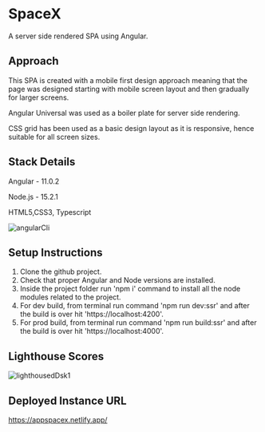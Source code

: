 # SpaceX

A server side rendered SPA using Angular.

## Approach

This SPA is created with a mobile first design approach meaning that the page was designed starting with mobile screen
layout and then gradually for larger screens. 

Angular Universal was used as a boiler plate for server side rendering. 

CSS grid has been used as a basic design layout as it is responsive, hence suitable for all screen sizes.

## Stack Details

Angular - 11.0.2

Node.js - 15.2.1

HTML5,CSS3, Typescript


![angularCli](https://user-images.githubusercontent.com/74617117/99897168-44399e80-2cbd-11eb-8517-010594e3b66d.PNG)

## Setup Instructions

1. Clone the github project.
2. Check that proper Angular and Node versions are installed.
3. Inside the project folder run 'npm i' command to install all the node modules related to the project.
4. For dev build, from terminal run command 'npm run dev:ssr' and after the build is over hit 'https://localhost:4200'.
5. For prod build, from terminal run command 'npm run build:ssr' and after the build is over hit
   'https://localhost:4000'.

## Lighthouse Scores

![lighthousedDsk1](https://user-images.githubusercontent.com/74617117/99904044-85967200-2cee-11eb-89fe-d53cec71109f.PNG)

## Deployed Instance URL

https://appspacex.netlify.app/
